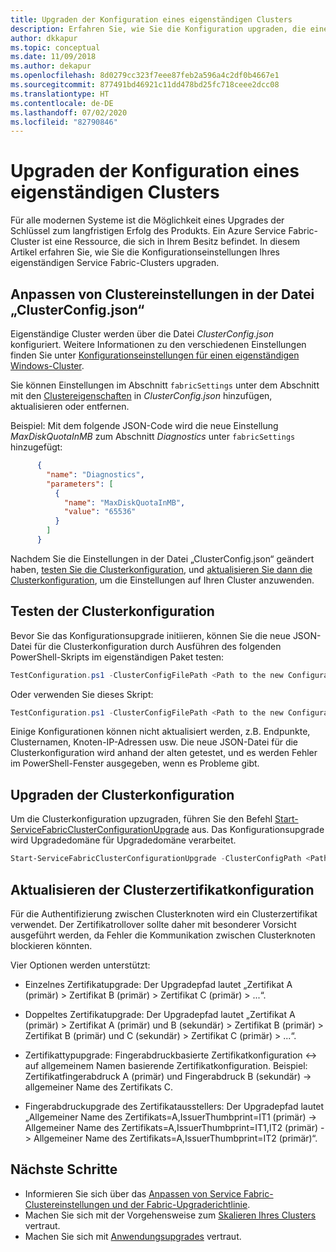```yaml
---
title: Upgraden der Konfiguration eines eigenständigen Clusters
description: Erfahren Sie, wie Sie die Konfiguration upgraden, die einen eigenständigen Service Fabric-Cluster ausführt.
author: dkkapur
ms.topic: conceptual
ms.date: 11/09/2018
ms.author: dekapur
ms.openlocfilehash: 8d0279cc323f7eee87feb2a596a4c2df0b4667e1
ms.sourcegitcommit: 877491bd46921c11dd478bd25fc718ceee2dcc08
ms.translationtype: HT
ms.contentlocale: de-DE
ms.lasthandoff: 07/02/2020
ms.locfileid: "82790846"
---
```

# <a name="upgrade-the-configuration-of-a-standalone-cluster"></a>Upgraden der Konfiguration eines eigenständigen Clusters 

Für alle modernen Systeme ist die Möglichkeit eines Upgrades der Schlüssel zum langfristigen Erfolg des Produkts. Ein Azure Service Fabric-Cluster ist eine Ressource, die sich in Ihrem Besitz befindet. In diesem Artikel erfahren Sie, wie Sie die Konfigurationseinstellungen Ihres eigenständigen Service Fabric-Clusters upgraden.

## <a name="customize-cluster-settings-in-the-clusterconfigjson-file"></a>Anpassen von Clustereinstellungen in der Datei „ClusterConfig.json“
Eigenständige Cluster werden über die Datei *ClusterConfig.json* konfiguriert. Weitere Informationen zu den verschiedenen Einstellungen finden Sie unter [Konfigurationseinstellungen für einen eigenständigen Windows-Cluster](service-fabric-cluster-manifest.md).

Sie können Einstellungen im Abschnitt `fabricSettings` unter dem Abschnitt mit den [Clustereigenschaften](./service-fabric-cluster-manifest.md#cluster-properties) in *ClusterConfig.json* hinzufügen, aktualisieren oder entfernen. 

Beispiel: Mit dem folgende JSON-Code wird die neue Einstellung *MaxDiskQuotaInMB* zum Abschnitt *Diagnostics* unter `fabricSettings` hinzugefügt:

```json
      {
        "name": "Diagnostics",
        "parameters": [
          {
            "name": "MaxDiskQuotaInMB",
            "value": "65536"
          }
        ]
      }
```

Nachdem Sie die Einstellungen in der Datei „ClusterConfig.json“ geändert haben, [testen Sie die Clusterkonfiguration](#test-the-cluster-configuration), und [aktualisieren Sie dann die Clusterkonfiguration](#upgrade-the-cluster-configuration), um die Einstellungen auf Ihren Cluster anzuwenden. 

## <a name="test-the-cluster-configuration"></a>Testen der Clusterkonfiguration
Bevor Sie das Konfigurationsupgrade initiieren, können Sie die neue JSON-Datei für die Clusterkonfiguration durch Ausführen des folgenden PowerShell-Skripts im eigenständigen Paket testen:

```powershell
TestConfiguration.ps1 -ClusterConfigFilePath <Path to the new Configuration File> -OldClusterConfigFilePath <Path to the old Configuration File>
```

Oder verwenden Sie dieses Skript:

```powershell
TestConfiguration.ps1 -ClusterConfigFilePath <Path to the new Configuration File> -OldClusterConfigFilePath <Path to the old Configuration File> -FabricRuntimePackagePath <Path to the .cab file which you want to test the configuration against>
```

Einige Konfigurationen können nicht aktualisiert werden, z.B. Endpunkte, Clusternamen, Knoten-IP-Adressen usw. Die neue JSON-Datei für die Clusterkonfiguration wird anhand der alten getestet, und es werden Fehler im PowerShell-Fenster ausgegeben, wenn es Probleme gibt.

## <a name="upgrade-the-cluster-configuration"></a>Upgraden der Clusterkonfiguration
Um die Clusterkonfiguration upzugraden, führen Sie den Befehl [Start-ServiceFabricClusterConfigurationUpgrade](https://docs.microsoft.com/powershell/module/servicefabric/start-servicefabricclusterconfigurationupgrade) aus. Das Konfigurationsupgrade wird Upgradedomäne für Upgradedomäne verarbeitet.

```powershell
Start-ServiceFabricClusterConfigurationUpgrade -ClusterConfigPath <Path to Configuration File>
```

## <a name="upgrade-cluster-certificate-configuration"></a>Aktualisieren der Clusterzertifikatkonfiguration
Für die Authentifizierung zwischen Clusterknoten wird ein Clusterzertifikat verwendet. Der Zertifikatrollover sollte daher mit besonderer Vorsicht ausgeführt werden, da Fehler die Kommunikation zwischen Clusterknoten blockieren könnten.

Vier Optionen werden unterstützt:  

* Einzelnes Zertifikatupgrade: Der Upgradepfad lautet „Zertifikat A (primär) > Zertifikat B (primär) > Zertifikat C (primär) > ...“.

* Doppeltes Zertifikatupgrade: Der Upgradepfad lautet „Zertifikat A (primär) > Zertifikat A (primär) und B (sekundär) > Zertifikat B (primär) > Zertifikat B (primär) und C (sekundär) > Zertifikat C (primär) > ...“.

* Zertifikattypupgrade: Fingerabdruckbasierte Zertifikatkonfiguration <-> auf allgemeinem Namen basierende Zertifikatkonfiguration. Beispiel: Zertifikatfingerabdruck A (primär) und Fingerabdruck B (sekundär) -> allgemeiner Name des Zertifikats C.

* Fingerabdruckupgrade des Zertifikatausstellers: Der Upgradepfad lautet „Allgemeiner Name des Zertifikats=A,IssuerThumbprint=IT1 (primär) -> Allgemeiner Name des Zertifikats=A,IssuerThumbprint=IT1,IT2 (primär) -> Allgemeiner Name des Zertifikats=A,IssuerThumbprint=IT2 (primär)“.


## <a name="next-steps"></a>Nächste Schritte
* Informieren Sie sich über das [Anpassen von Service Fabric-Clustereinstellungen und der Fabric-Upgraderichtlinie](service-fabric-cluster-fabric-settings.md).
* Machen Sie sich mit der Vorgehensweise zum [Skalieren Ihres Clusters](service-fabric-cluster-scale-in-out.md) vertraut.
* Machen Sie sich mit [Anwendungsupgrades](service-fabric-application-upgrade.md) vertraut.

<!--Image references-->
[getfabversions]: ./media/service-fabric-cluster-upgrade-windows-server/getfabversions.PNG

